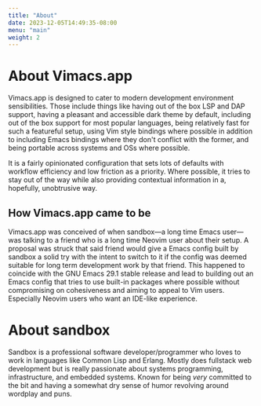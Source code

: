 ```yaml
---
title: "About"
date: 2023-12-05T14:49:35-08:00
menu: "main"
weight: 2
---
```

# About Vimacs.app
Vimacs.app is designed to cater to modern development environment sensibilities.  Those include things like having out of the box LSP and DAP support, having a pleasant and accessible dark theme by default, including out of the box support for most popular languages, being relatively fast for such a featureful setup, using Vim style bindings where possible in addition to including Emacs bindings where they don't conflict with the former, and being portable across systems and OSs where possible.

It is a fairly opinionated configuration that sets lots of defaults with workflow efficiency and low friction as a priority.  Where possible, it tries to stay out of the way while also providing contextual information in a, hopefully, unobtrusive way.

## How Vimacs.app came to be
Vimacs.app was conceived of when sandbox—a long time Emacs user—was talking to a friend who is a long time Neovim user about their setup.  A proposal was struck that said friend would give a Emacs config built by sandbox a solid try with the intent to switch to it if the config was deemed suitable for long term development work by that friend.  This happened to coincide with the GNU Emacs 29.1 stable release and lead to building out an Emacs config that tries to use built-in packages where possible without compromising on cohesiveness and aiming to appeal to Vim users.  Especially Neovim users who want an IDE-like experience.

# About sandbox
Sandbox is a professional software developer/programmer who loves to work in languages like Common Lisp and Erlang.  Mostly does fullstack web development but is really passionate about systems programming, infrastructure, and embedded systems.  Known for being *very* committed to the bit and having a somewhat dry sense of humor revolving around wordplay and puns.
